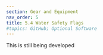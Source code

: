 ```yaml
---
section: Gear and Equipment
nav_order: 5
title: 5.4 Water Safety Flags
#topics: GitHub; Optional Software
---
```


This is still being developed